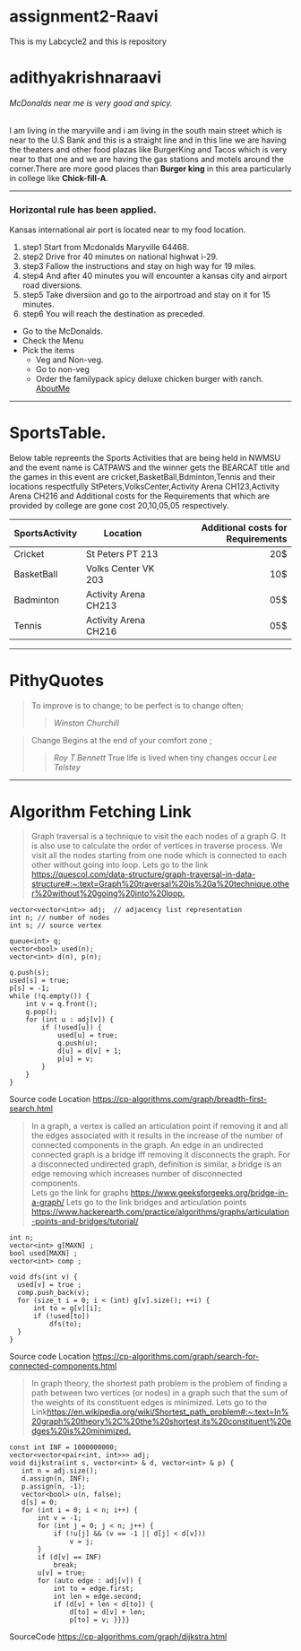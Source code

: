 # assignment2-Raavi
This is my Labcycle2 and this is repository 
# adithyakrishnaraavi
###### McDonalds near me is very good and spicy.
   I am living in the  maryville and i am living in the south main street which is near to the U.S Bank and this is a straight line and in this line we are having the theaters and other food plazas like BurgerKing and Tacos which is very near to that one and we are having the gas stations and motels around the corner.There are more good places than **Burger king** in this area particularly in college like  **Chick-fill-A**.

   ---

  ### Horizontal rule has been applied.
 Kansas international air port is located near to my food location.
  1.  step1 Start from Mcdonalds Maryville 64468.
  2.  step2 Drive fror 40 minutes on national highwat i-29.
  3.  step3 Fallow the instructions and stay on high way for 19 miles.
  4.  step4 And after 40 minutes you will encounter a kansas city and airport road diversions.
  5.  step5 Take diversiion and go to the airportroad and stay on it for 15 minutes.
  6.  step6  You will reach the destination as preceded.

  * Go to the McDonalds.
  * Check the Menu
  * Pick the items 
     * Veg and Non-veg.
     * Go to non-veg
     * Order the familypack spicy deluxe chicken burger with ranch.
[AboutMe](https://github.com/Adithyakrishna9/assignment2-Raavi/blob/main/AboutMe.md)

---

# SportsTable.
Below table repreents the Sports Activities that are being held in NWMSU and the event name is CATPAWS and the winner gets the BEARCAT title and the games in this event are cricket,BasketBall,Bdminton,Tennis and their locations respectfully StPeters,VolksCenter,Activity Arena CH123,Activity Arena CH216 and Additional costs for the Requirements that which are provided by college are gone cost  20,10,05,05 respectively.
 

|  SportsActivity      |       Location         | Additional costs for Requirements |
| -------------------- | ---------------------- | --------------------------------: |
| Cricket              | St Peters PT 213       |    20$ |
| BasketBall           | Volks Center VK 203    |    10$ |
| Badminton            | Activity Arena CH213   |    05$ |
| Tennis               | Activity Arena CH216   |    05$ |


---

# PithyQuotes
>    To improve is to change; to be perfect is to change often;
>>   *Winston Churchill*

>   Change Begins at the end of your comfort zone ;
>>   *Roy T.Bennett*
  True life is lived when tiny changes occur
   *Lee Telstey*
 
 ---

 # Algorithm Fetching Link

 > Graph traversal is a technique to visit the each nodes of a graph G. It is also use to calculate the order of vertices in traverse process. We visit all the nodes starting from one node which is connected to each other without going into loop.
  Lets go to the link <https://quescol.com/data-structure/graph-traversal-in-data-structure#:~:text=Graph%20traversal%20is%20a%20technique,other%20without%20going%20into%20loop.>

```
vector<vector<int>> adj;  // adjacency list representation
int n; // number of nodes
int s; // source vertex

queue<int> q;
vector<bool> used(n);
vector<int> d(n), p(n);

q.push(s);
used[s] = true;
p[s] = -1;
while (!q.empty()) {
    int v = q.front();
    q.pop();
    for (int u : adj[v]) {
        if (!used[u]) {
            used[u] = true;
            q.push(u);
            d[u] = d[v] + 1;
            p[u] = v;
        }
    }
}
```
Source code Location <https://cp-algorithms.com/graph/breadth-first-search.html>

 >  In a graph, a vertex is called an articulation point if removing it and all the edges associated with it results in the increase of the number of connected components in the graph.
 >  An edge in an undirected connected graph is a bridge iff removing it disconnects the graph. For a disconnected undirected graph, definition is similar, a bridge is an edge removing which increases number of disconnected components.  
  Lets go the link for graphs  <https://www.geeksforgeeks.org/bridge-in-a-graph/>
  Lets go to the link bridges and articulation points <https://www.hackerearth.com/practice/algorithms/graphs/articulation-points-and-bridges/tutorial/>

  ```
  int n;
vector<int> g[MAXN] ;
bool used[MAXN] ;
vector<int> comp ;

void dfs(int v) {
    used[v] = true ;
    comp.push_back(v);
    for (size_t i = 0; i < (int) g[v].size(); ++i) {
        int to = g[v][i];
        if (!used[to])
            dfs(to);
    }
}
```

Source code Location <https://cp-algorithms.com/graph/search-for-connected-components.html>

  > In graph theory, the shortest path problem is the problem of finding a path between two vertices (or nodes) in a graph such that the sum of the weights of its constituent edges is minimized.
 Lets go to the Link<https://en.wikipedia.org/wiki/Shortest_path_problem#:~:text=In%20graph%20theory%2C%20the%20shortest,its%20constituent%20edges%20is%20minimized.>

 ```
 const int INF = 1000000000;
vector<vector<pair<int, int>>> adj;
void dijkstra(int s, vector<int> & d, vector<int> & p) {
    int n = adj.size();
    d.assign(n, INF);
    p.assign(n, -1);
    vector<bool> u(n, false);
    d[s] = 0;
    for (int i = 0; i < n; i++) {
        int v = -1;
        for (int j = 0; j < n; j++) {
            if (!u[j] && (v == -1 || d[j] < d[v]))
                v = j;
        }
        if (d[v] == INF)
            break;
        u[v] = true;
        for (auto edge : adj[v]) {
            int to = edge.first;
            int len = edge.second;
            if (d[v] + len < d[to]) {
                d[to] = d[v] + len;
                p[to] = v; }}}}
```
 SourceCode <https://cp-algorithms.com/graph/dijkstra.html>
 






